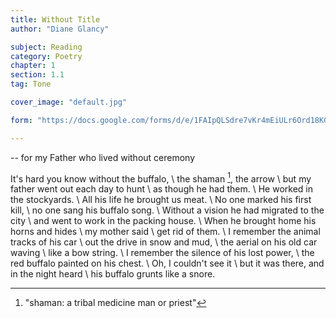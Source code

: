 ```yaml
---
title: Without Title
author: "Diane Glancy"

subject: Reading
category: Poetry
chapter: 1
section: 1.1
tag: Tone

cover_image: "default.jpg"

form: "https://docs.google.com/forms/d/e/1FAIpQLSdre7vKr4mEiULr6Ord18KGUcendMezWOZrpHwbjMXoA1I5uw/viewform"

---
```

-- for my Father who lived without ceremony

It's hard you know without the buffalo, \\
the shaman [^1], the arrow \\
but my father went out each day to hunt \\
as though he had them. \\
He worked in the stockyards. \\
All his life he brought us meat. \\
No one marked his first kill, \\
no one sang his buffalo song. \\
Without a vision he had migrated to the city \\
and went to work in the packing house. \\
When he brought home his horns and hides \\
my mother said \\
get rid of them. \\
I remember the animal tracks of his car \\
out the drive in snow and mud, \\
the aerial on his old car waving \\
like a bow string. \\
I remember the silence of his lost power, \\
the red buffalo painted on his chest. \\
Oh, I couldn't see it \\
but it was there, and in the night heard \\
his buffalo grunts like a snore.

[^1]: "shaman: a tribal medicine man or priest"
